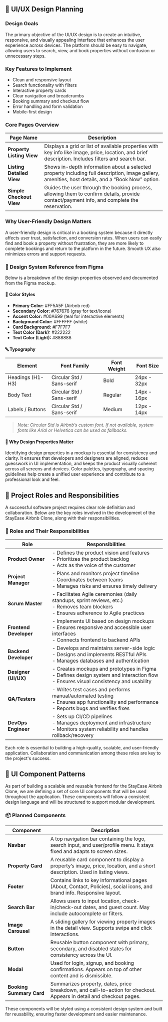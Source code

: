 ## 🎨 UI/UX Design Planning

### Design Goals

The primary objective of the UI/UX design is to create an intuitive, responsive, and visually appealing interface that enhances the user experience across devices. The platform should be easy to navigate, allowing users to search, view, and book properties without confusion or unnecessary steps.

### Key Features to Implement

- Clean and responsive layout
- Search functionality with filters
- Interactive property cards
- Clear navigation and breadcrumbs
- Booking summary and checkout flow
- Error handling and form validation
- Mobile-first design

### Core Pages Overview

| Page Name                | Description                                                                 |
|--------------------------|-----------------------------------------------------------------------------|
| **Property Listing View** | Displays a grid or list of available properties with key info like image, price, location, and brief description. Includes filters and search bar. |
| **Listing Detailed View** | Shows in-depth information about a selected property including full description, image gallery, amenities, host details, and a “Book Now” option. |
| **Simple Checkout View** | Guides the user through the booking process, allowing them to confirm details, provide contact/payment info, and complete the reservation. |

### Why User-Friendly Design Matters

A user-friendly design is critical in a booking system because it directly affects user trust, satisfaction, and conversion rates. When users can easily find and book a property without frustration, they are more likely to complete bookings and return to the platform in the future. Smooth UX also minimizes errors and support requests.

### 🎨 Design System Reference from Figma

Below is a breakdown of the design properties observed and documented from the Figma mockup.

#### 🎨 Color Styles

- **Primary Color:** #FF5A5F (Airbnb red)
- **Secondary Color:** #767676 (gray for text/icons)
- **Accent Color:** #00A699 (teal for interactive elements)
- **Background Color:** #FFFFFF (white)
- **Card Background:** #F7F7F7
- **Text Color (Dark):** #222222
- **Text Color (Light):** #888888

#### 🔤 Typography

| Element         | Font Family       | Font Weight | Font Size |
|-----------------|-------------------|-------------|-----------|
| Headings (H1-H3)| Circular Std / Sans-serif | Bold        | 24px - 32px |
| Body Text       | Circular Std / Sans-serif | Regular     | 14px - 16px |
| Labels / Buttons| Circular Std / Sans-serif | Medium      | 12px - 14px |

> *Note: Circular Std is Airbnb’s custom font. If not available, system fonts like Arial or Helvetica can be used as fallbacks.*

#### 📌 Why Design Properties Matter

Identifying design properties in a mockup is essential for consistency and clarity. It ensures that developers and designers are aligned, reduces guesswork in UI implementation, and keeps the product visually coherent across all screens and devices. Color palettes, typography, and spacing guidelines help create a unified user experience and contribute to a professional look and feel.

## 👥 Project Roles and Responsibilities

A successful software project requires clear role definition and collaboration. Below are the key roles involved in the development of the StayEase Airbnb Clone, along with their responsibilities.

### 📌 Roles and Their Responsibilities

| Role               | Responsibilities                                                                                       |
|--------------------|--------------------------------------------------------------------------------------------------------|
| **Product Owner**  | - Defines the product vision and features<br>- Prioritizes the product backlog<br>- Acts as the voice of the customer |
| **Project Manager**| - Plans and monitors project timeline<br>- Coordinates between teams<br>- Manages risks and ensures timely delivery |
| **Scrum Master**   | - Facilitates Agile ceremonies (daily standups, sprint reviews, etc.)<br>- Removes team blockers<br>- Ensures adherence to Agile practices |
| **Frontend Developer** | - Implements UI based on design mockups<br>- Ensures responsive and accessible user interfaces<br>- Connects frontend to backend APIs |
| **Backend Developer**  | - Develops and maintains server-side logic<br>- Designs and implements RESTful APIs<br>- Manages databases and authentication |
| **Designer (UI/UX)**   | - Creates mockups and prototypes in Figma<br>- Defines design system and interaction flow<br>- Ensures visual consistency and usability |
| **QA/Testers**         | - Writes test cases and performs manual/automated testing<br>- Ensures app functionality and performance<br>- Reports bugs and verifies fixes |
| **DevOps Engineer**    | - Sets up CI/CD pipelines<br>- Manages deployment and infrastructure<br>- Monitors system reliability and handles rollback/recovery |

Each role is essential to building a high-quality, scalable, and user-friendly application. Collaboration and communication among these roles are key to the project's success.

## 🧩 UI Component Patterns

As part of building a scalable and reusable frontend for the StayEase Airbnb Clone, we are defining a set of core UI components that will be used throughout the application. These components will follow a consistent design language and will be structured to support modular development.

### 📦 Planned Components

| Component        | Description                                                                 |
|------------------|-----------------------------------------------------------------------------|
| **Navbar**        | A top navigation bar containing the logo, search input, and user/profile menu. It stays fixed and adapts to screen sizes. |
| **Property Card** | A reusable card component to display a property’s image, price, location, and a short description. Used in listing views. |
| **Footer**        | Contains links to key informational pages (About, Contact, Policies), social icons, and brand info. Responsive layout. |
| **Search Bar**    | Allows users to input location, check-in/check-out dates, and guest count. May include autocomplete or filters. |
| **Image Carousel**| A sliding gallery for viewing property images in the detail view. Supports swipe and click interactions. |
| **Button**        | Reusable button component with primary, secondary, and disabled states for consistency across the UI. |
| **Modal**         | Used for login, signup, and booking confirmations. Appears on top of other content and is dismissible. |
| **Booking Summary Card** | Summarizes property, dates, price breakdown, and call-to-action for checkout. Appears in detail and checkout pages. |

These components will be styled using a consistent design system and built for reusability, ensuring faster development and easier maintenance.


